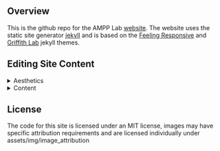 ## Overview

This is the github repo for the AMPP Lab [website](https://ampp-lab.github.io/lab-website-home). The website uses the static site generator [jekyll](https://jekyllrb.com/) and is based on the [Feeling Responsive](https://github.com/Phlow/feeling-responsive) and [Griffith Lab](https://griffithlab.org/) jekyll themes.

## Editing Site Content 

<details>
<summary>Aesthetics</summary>
<br>
### Team Headshots 
  :file_folder: <strong>assets</strong> &rarr; :file_folder: <strong>img</strong> &rarr; :file_folder: <strong>team</strong>
  
</details>

<details>
<summary>Content</summary>

</details>

## License

The code for this site is licensed under an MIT license, images may have specific attribution requirements and are licensed individually under assets/img/image_attribution
